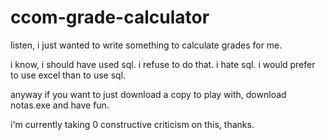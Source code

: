 # ccom-grade-calculator
listen, i just wanted to write something to calculate grades for me.

i know, i should have used sql. i refuse to do that. i hate sql. i would prefer to use excel than to use sql.

anyway if you want to just download a copy to play with, download notas.exe and have fun.

i'm currently taking 0 constructive criticism on this, thanks.
